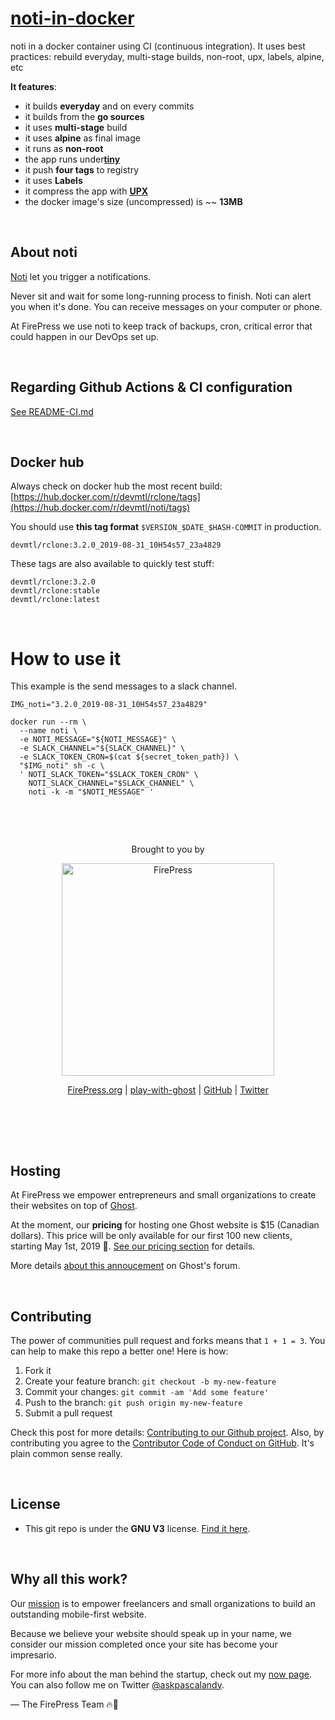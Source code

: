 # [noti-in-docker](https://github.com/firepress-org/noti-in-docker)

noti in a docker container using CI (continuous integration). It uses best practices: rebuild everyday, multi-stage builds, non-root, upx, labels, alpine, etc

**It features**:

- it builds **everyday** and on every commits
- it builds from the **go sources**
- it uses **multi-stage** build
- it uses **alpine** as final image
- it runs as **non-root**
- the app runs under[**tiny**](https://github.com/firepress-org/rclone-in-docker/blob/2090107a0ea3382bee3cd43548c5a1ab79b5e333/Dockerfile#L90)
- it push **four tags** to registry
- it uses **Labels**
- it compress the app with **[UPX](https://github.com/firepress-org/rclone-in-docker/blob/2090107a0ea3382bee3cd43548c5a1ab79b5e333/Dockerfile#L33)**
- the docker image's size (uncompressed) is ~~ **13MB**

<br>

## About noti

[Noti](https://github.com/variadico/noti/) let you trigger a notifications.

Never sit and wait for some long-running process to finish. Noti can alert you when it's done. You can receive messages on your computer or phone.

At FirePress we use noti to keep track of backups, cron, critical error that could happen in our DevOps set up.

<br>

## Regarding Github Actions & CI configuration

[See README-CI.md](./README-CI.md)

<br>

## Docker hub

Always check on docker hub the most recent build:<br>
[https://hub.docker.com/r/devmtl/rclone/tags](https://hub.docker.com/r/devmtl/noti/tags)

You should use **this tag format** `$VERSION_$DATE_$HASH-COMMIT` in production.

```
devmtl/rclone:3.2.0_2019-08-31_10H54s57_23a4829
```

These tags are also available to quickly test stuff:

```
devmtl/rclone:3.2.0
devmtl/rclone:stable
devmtl/rclone:latest
```

<br>


# How to use it

This example is the send messages to a slack channel.

```
IMG_noti="3.2.0_2019-08-31_10H54s57_23a4829"

docker run --rm \
  --name noti \
  -e NOTI_MESSAGE="${NOTI_MESSAGE}" \
  -e SLACK_CHANNEL="${SLACK_CHANNEL}" \
  -e SLACK_TOKEN_CRON=$(cat ${secret_token_path}) \
  "$IMG_noti" sh -c \
  ' NOTI_SLACK_TOKEN="$SLACK_TOKEN_CRON" \
    NOTI_SLACK_CHANNEL="$SLACK_CHANNEL" \
    noti -k -m "$NOTI_MESSAGE" '
```    
<br>

&nbsp;

<p align="center">
    Brought to you by
</p>

<p align="center">
  <a href="https://firepress.org/">
    <img src="https://user-images.githubusercontent.com/6694151/50166045-2cc53000-02b4-11e9-8f7f-5332089ec331.jpg" width="340px" alt="FirePress" />
  </a>
</p>

<p align="center">
    <a href="https://firepress.org/">FirePress.org</a> |
    <a href="https://play-with-ghost.com/">play-with-ghost</a> |
    <a href="https://github.com/firepress-org/">GitHub</a> |
    <a href="https://twitter.com/askpascalandy">Twitter</a>
    <br /> <br />
</p>

&nbsp;

<br>

## Hosting

At FirePress we empower entrepreneurs and small organizations to create their websites on top of [Ghost](https://firepress.org/en/faq/#what-is-ghost).

At the moment, our **pricing** for hosting one Ghost website is $15 (Canadian dollars). This price will be only available for our first 100 new clients, starting May 1st, 2019 🙌. [See our pricing section](https://firepress.org/en/pricing/) for details.

More details [about this annoucement](https://forum.ghost.org/t/host-your-ghost-website-on-firepress/7092/1) on Ghost's forum.

<br>

## Contributing

The power of communities pull request and forks means that `1 + 1 = 3`. You can help to make this repo a better one! Here is how:

1. Fork it
2. Create your feature branch: `git checkout -b my-new-feature`
3. Commit your changes: `git commit -am 'Add some feature'`
4. Push to the branch: `git push origin my-new-feature`
5. Submit a pull request

Check this post for more details: [Contributing to our Github project](https://pascalandy.com/blog/contributing-to-our-github-project/). Also, by contributing you agree to the [Contributor Code of Conduct on GitHub](https://pascalandy.com/blog/contributor-code-of-conduct-on-github/). It's plain common sense really.

<br>

## License

- This git repo is under the **GNU V3** license. [Find it here](https://github.com/pascalandy/GNU-GENERAL-PUBLIC-LICENSE/blob/master/LICENSE.md).

<br>

## Why all this work?

Our [mission](https://firepress.org/en/our-mission/) is to empower freelancers and small organizations to build an outstanding mobile-first website.

Because we believe your website should speak up in your name, we consider our mission completed once your site has become your impresario.

For more info about the man behind the startup, check out my [now page](https://pascalandy.com/blog/now/). You can also follow me on Twitter [@askpascalandy](https://twitter.com/askpascalandy).

— The FirePress Team 🔥📰